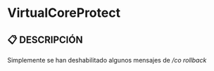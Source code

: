 # VirtualCoreProtect

## 📋 DESCRIPCIÓN

Simplemente se han deshabilitado algunos mensajes de */co rollback*
